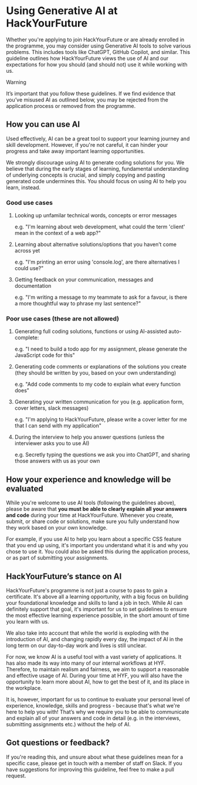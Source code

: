 # Using Generative AI at HackYourFuture

Whether you're applying to join HackYourFuture or are already enrolled in the programme, you may consider using Generative AI tools to solve various problems. This includes tools like ChatGPT, GitHub Copilot, and similar. This guideline outlines how HackYourFuture views the use of AI and our expectations for how you should (and should not) use it while working with us.

> [!WARNING]
> It’s important that you follow these guidelines. If we find evidence that you’ve misused AI as outlined below, you may be rejected from the application process or removed from the programme.

## How you can use AI

Used effectively, AI can be a great tool to support your learning journey and skill development. However, if you're not careful, it can hinder your progress and take away important learning opportunities.

We strongly discourage using AI to generate coding solutions for you. We believe that during the early stages of learning, fundamental understanding of underlying concepts is crucial, and simply copying and pasting generated code undermines this. You should focus on using AI to help you learn, instead.

### Good use cases

1. Looking up unfamilar technical words, concepts or error messages

   e.g. "I'm learning about web development, what could the term 'client' mean in the context of a web app?"

1. Learning about alternative solutions/options that you haven’t come across yet

   e.g. "I'm printing an error using 'console.log', are there alternatives I could use?"

1. Getting feedback on your communication, messages and documentation

   e.g. "I'm writing a message to my teammate to ask for a favour, is there a more thoughtful way to phrase my last sentence?"

### Poor use cases (these are not allowed)

1. Generating full coding solutions, functions or using AI-assisted auto-complete:

   e.g. "I need to build a todo app for my assignment, please generate the JavaScript code for this"

1. Generating code comments or explanations of the solutions you create (they should be written by you, based on your own understanding)

   e.g. "Add code comments to my code to explain what every function does"

1. Generating your written communication for you (e.g. application form, cover letters, slack messages)

   e.g. "I'm applying to HackYourFuture, please write a cover letter for me that I can send with my application"

1. During the interview to help you answer questions (unless the interviewer asks you to use AI)

   e.g. Secretly typing the questions we ask you into ChatGPT, and sharing those answers with us as your own

## How your experience and knowledge will be evaluated

While you're welcome to use AI tools (following the guidelines above), please be aware that **you must be able to clearly explain all your answers and code** during your time at HackYourFuture. Whenever you create, submit, or share code or solutions, make sure you fully understand how they work based on your own knowledge.

For example, if you use AI to help you learn about a specific CSS feature that you end up using, it's important you understand what it is and why you chose to use it. You could also be asked this during the application process, or as part of submitting your assignments.

## HackYourFuture’s stance on AI

HackYourFuture's programme is not just a course to pass to gain a certificate. It's above all a learning opportunity, with a big focus on building your foundational knowledge and skills to land a job in tech. While AI can definitely support that goal, it's important for us to set guidelines to ensure the most effective learning experience possible, in the short amount of time you learn with us.

We also take into account that while the world is exploding with the introduction of AI, and changing rapidly every day, the impact of AI in the long term on our day-to-day work and lives is still unclear.

For now, we know AI is a useful tool with a vast variety of applications. It has also made its way into many of our internal workflows at HYF. Therefore, to maintain realism and fairness, we aim to support a reasonable and effective usage of AI. During your time at HYF, you will also have the opportunity to learn more about AI, how to get the best of it, and its place in the workplace.

It is, however, important for us to continue to evaluate your personal level of experience, knowledge, skills and progress - because that's what we're here to help you with! That’s why we require you to be able to communicate and explain all of your answers and code in detail (e.g. in the interviews, submitting assignments etc.) without the help of AI.

## Got questions or feedback?

If you're reading this, and unsure about what these guidelines mean for a specific case, please get in touch with a member of staff on Slack. If you have suggestions for improving this guideline, feel free to make a pull request.
